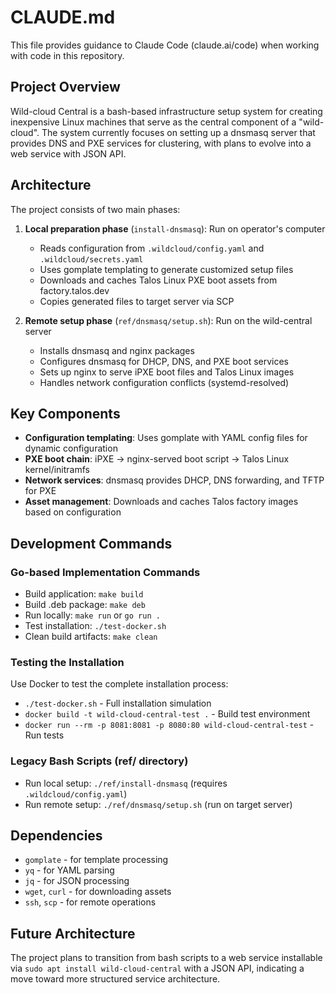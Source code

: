 # CLAUDE.md

This file provides guidance to Claude Code (claude.ai/code) when working with code in this repository.

## Project Overview

Wild-cloud Central is a bash-based infrastructure setup system for creating inexpensive Linux machines that serve as the central component of a "wild-cloud". The system currently focuses on setting up a dnsmasq server that provides DNS and PXE services for clustering, with plans to evolve into a web service with JSON API.

## Architecture

The project consists of two main phases:

1. **Local preparation phase** (`install-dnsmasq`): Run on operator's computer
   - Reads configuration from `.wildcloud/config.yaml` and `.wildcloud/secrets.yaml`
   - Uses gomplate templating to generate customized setup files
   - Downloads and caches Talos Linux PXE boot assets from factory.talos.dev
   - Copies generated files to target server via SCP

2. **Remote setup phase** (`ref/dnsmasq/setup.sh`): Run on the wild-central server
   - Installs dnsmasq and nginx packages
   - Configures dnsmasq for DHCP, DNS, and PXE boot services
   - Sets up nginx to serve iPXE boot files and Talos Linux images
   - Handles network configuration conflicts (systemd-resolved)

## Key Components

- **Configuration templating**: Uses gomplate with YAML config files for dynamic configuration
- **PXE boot chain**: iPXE → nginx-served boot script → Talos Linux kernel/initramfs
- **Network services**: dnsmasq provides DHCP, DNS forwarding, and TFTP for PXE
- **Asset management**: Downloads and caches Talos factory images based on configuration

## Development Commands

### Go-based Implementation Commands

- Build application: `make build`
- Build .deb package: `make deb`
- Run locally: `make run` or `go run .`
- Test installation: `./test-docker.sh`
- Clean build artifacts: `make clean`

### Testing the Installation

Use Docker to test the complete installation process:
- `./test-docker.sh` - Full installation simulation
- `docker build -t wild-cloud-central-test .` - Build test environment
- `docker run --rm -p 8081:8081 -p 8080:80 wild-cloud-central-test` - Run tests

### Legacy Bash Scripts (ref/ directory)

- Run local setup: `./ref/install-dnsmasq` (requires `.wildcloud/config.yaml`)
- Run remote setup: `./ref/dnsmasq/setup.sh` (run on target server)

## Dependencies

- `gomplate` - for template processing
- `yq` - for YAML parsing
- `jq` - for JSON processing
- `wget`, `curl` - for downloading assets
- `ssh`, `scp` - for remote operations

## Future Architecture

The project plans to transition from bash scripts to a web service installable via `sudo apt install wild-cloud-central` with a JSON API, indicating a move toward more structured service architecture.